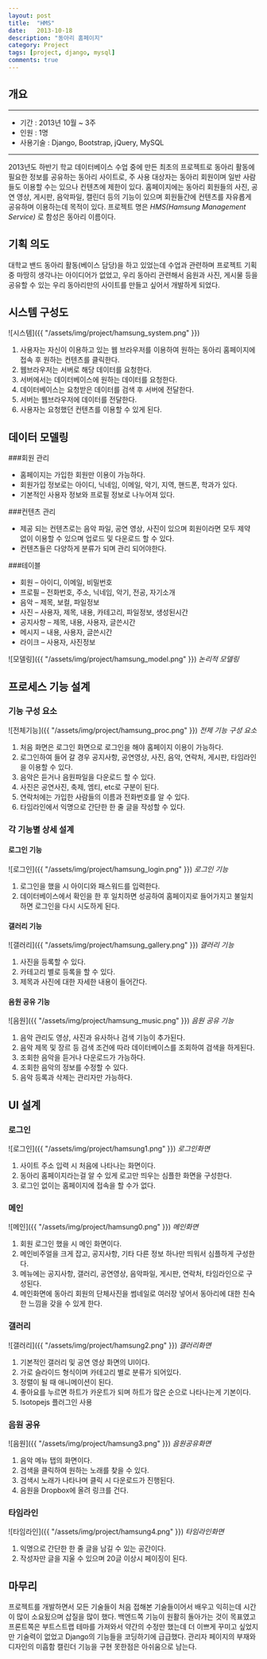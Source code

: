 ```yaml
---
layout: post
title:  "HMS"
date:   2013-10-18
description: "동아리 홈페이지"
category: Project
tags: [project, django, mysql]
comments: true
---
```



## 개요

---

- 기간 : 2013년 10월 ~ 3주
- 인원 : 1명
- 사용기술 : Django, Bootstrap, jQuery, MySQL

---

2013년도 하반기 학교 데이터베이스 수업 중에 만든 최초의 프로젝트로 동아리 활동에 필요한 정보를 공유하는 동아리 사이트로, 주 사용 대상자는 동아리 회원이며 일반 사람들도 이용할 수는 있으나 컨텐츠에 제한이 있다. 홈페이지에는 동아리 회원들의 사진, 공연 영상, 게시판, 음악파일, 캘린더 등의 기능이 있으며 회원들간에 컨텐츠를 자유롭게 공유하며 이용하는데 목적이 있다.
프로젝트 명은 *HMS(Hamsung Management Service)* 로 함성은 동아리 이름이다.

## 기획 의도

대학교 밴드 동아리 활동(베이스 담당)을 하고 있었는데 수업과 관련하며 프로젝트 기획 중 마땅히 생각나는 아이디어가 없었고, 우리 동아리 관련해서 음원과 사진, 게시물 등을 공유할 수 있는 우리 동아리만의 사이트를 만들고 싶어서 개발하게 되었다.

## 시스템 구성도

![시스템]({{ "/assets/img/project/hamsung_system.png" }})

1. 사용자는 자신이 이용하고 있는 웹 브라우저를 이용하여 원하는 동아리 홈페이지에 접속 후 원하는 컨텐츠를 클릭한다.
2. 웹브라우저는 서버로 해당 데이터를 요청한다.
3. 서버에서는 데이터베이스에 원하는 데이터를 요청한다.
4. 데이터베이스는 요청받은 데이터를 검색 후 서버에 전달한다.
5. 서버는 웹브라우저에 데이터를 전달한다.
6. 사용자는 요청했던 컨텐츠를 이용할 수 있게 된다.

## 데이터 모델링

###회원 관리

- 홈페이지는 가입한 회원만 이용이 가능하다.
- 회원가입 정보로는 아이디, 닉네임, 이메일, 악기, 지역, 핸드폰, 학과가 있다.
- 기본적인 사용자 정보와 프로필 정보로 나누어져 있다.

###컨텐츠 관리

- 제공 되는 컨텐츠로는 음악 파일, 공연 영상, 사진이 있으며 회원이라면 모두 제약 없이 이용할 수 있으며 업로드 및 다운로드 할 수 있다.
- 컨텐츠들은 다양하게 분류가 되며 관리 되어야한다.

###테이블
- 회원 – 아이디, 이메일, 비밀번호
- 프로필 – 전화번호, 주소, 닉네임, 악기, 전공, 자기소개
- 음악 – 제목, 보컬, 파일정보
- 사진 – 사용자, 제목, 내용, 카테고리, 파일정보, 생성된시간
- 공지사항 – 제목, 내용, 사용자, 글쓴시간
- 메시지 – 내용, 사용자, 글쓴시간
- 라이크 – 사용자, 사진정보

![모델링]({{ "/assets/img/project/hamsung_model.png" }})
*논리적 모델링*

## 프로세스 기능 설계

### 기능 구성 요소

![전체기능]({{ "/assets/img/project/hamsung_proc.png" }})
*전제 기능 구성 요소*

1. 처음 화면은 로그인 화면으로 로그인을 해야 홈페이지 이용이 가능하다.
2. 로그인하여 들어 갈 경우 공지사항, 공연영상, 사진, 음악, 연락처, 게시판, 타임라인을 이용할 수 있다.
3. 음악은 듣거나 음원파일을 다운로드 할 수 있다.
4. 사진은 공연사진, 축제, 엠티, etc로 구분이 된다.
5. 연락처에는 가입한 사람들의 이름과 전화번호를 알 수 있다.
6. 타임라인에서 익명으로 간단한 한 줄 글을 작성할 수 있다.

### 각 기능별 상세 설계

#### 로그인 기능

![로그인]({{ "/assets/img/project/hamsung_login.png" }})
*로그인 기능*

1. 로그인을 했을 시 아이디와 패스워드를 입력한다.
2. 데이터베이스에서 확인을 한 후 일치하면 성공하여 홈페이지로 들어가지고 불일치하면 로그인을 다시 시도하게 된다.

#### 갤러리 기능

![갤러리]({{ "/assets/img/project/hamsung_gallery.png" }})
*갤러리 기능*

1. 사진을 등록할 수 있다.
2. 카테고리 별로 등록을 할 수 있다.
3. 제목과 사진에 대한 자세한 내용이 들어간다.

#### 음원 공유 기능

![음원]({{ "/assets/img/project/hamsung_music.png" }})
*음원 공유 기능*

1. 음악 관리도 영상, 사진과 유사하나 검색 기능이 추가된다.
2. 음악 제목 및 장르 등 검색 조건에 따라 데이터베이스를 조회하여 검색을 하게된다.
3. 조회한 음악을 듣거나 다운로드가 가능하다.
4. 조회한 음악의 정보를 수정할 수 있다.
5. 음악 등록과 삭제는 관리자만 가능하다.

## UI 설계

### 로그인

![로그인]({{ "/assets/img/project/hamsung1.png" }})
*로그인화면*

1. 사이트 주소 입력 시 처음에 나타나는 화면이다.
2. 동아리 홈페이지라는걸 알 수 있게 로고만 띄우는 심플한 화면을 구성한다.
3. 로그인 없이는 홈페이지에 접속을 할 수가 없다.

### 메인

![메인]({{ "/assets/img/project/hamsung0.png" }})
*메인화면*

1. 회원 로그인 했을 시 메인 화면이다.
2. 메인비주얼을 크게 잡고, 공지사항, 기타 다른 정보 하나만 띄워서 심플하게 구성한다.
3. 메뉴에는 공지사항, 갤러리, 공연영상, 음악파일,  게시판, 연락처, 타임라인으로 구성된다.
4. 메인화면에 동아리 회원의 단체사진을 썸네일로 여러장 넣어서 동아리에 대한 친숙한 느낌을 갖을 수 있게 한다.

### 갤러리

![갤러리]({{ "/assets/img/project/hamsung2.png" }})
*갤러리화면*

1. 기본적인 갤러리 및 공연 영상 화면의 UI이다.
2. 가로 슬라이드 형식이며 카테고리 별로 분류가 되어있다.
3. 정렬이 될 때 애니메이션이 된다.
4. 좋아요를 누르면 하트가 카운트가 되며 하트가 많은 순으로 나타나는게 기본이다.
5. Isotopejs 플러그인 사용

### 음원 공유

![음원]({{ "/assets/img/project/hamsung3.png" }})
*음원공유화면*

1. 음악 메뉴 탭의 화면이다.
2. 검색을 클릭하여 원하는 노래를 찾을 수 있다.
3. 검색시 노래가 나타나며 클릭 시 다운로드가 진행된다.
4. 음원을 Dropbox에 올려 링크를 건다.

### 타임라인

![타임라인]({{ "/assets/img/project/hamsung4.png" }})
*타임라인화면*

1. 익명으로 간단한 한 줄 글을 남길 수 있는 공간이다.
2. 작성자만 글을 지울 수 있으며 20글 이상시 페이징이 된다.

## 마무리

프로젝트를 개발하면서 모든 기술들이 처음 접해본 기술들이어서 배우고 익히는데 시간이 많이 소요됬으며 삽질을 많이 했다.
백엔드쪽 기능이 원활히 돌아가는 것이 목표였고 프론트쪽은 부트스트랩 테마를 가져와서 약간의 수정만 했는데 더 이쁘게 꾸미고 싶었지만 기술력이 없었고 Django의 기능들을 코딩하기에 급급했다. 관리자 페이지의 부재와 디자인의 미흡함 캘린더 기능을 구현 못한점은 아쉬움으로 남는다.
